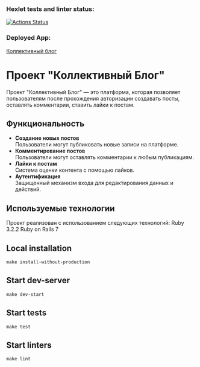 ### Hexlet tests and linter status:
[![Actions Status](https://github.com/Ferrayd/rails-project-64/actions/workflows/hexlet-check.yml/badge.svg)](https://github.com/Ferrayd/rails-project-64/actions)

### Deployed App: 
[Коллективный блог](https://kollektivnyj-blog-ferrayd.amvera.io/)

# Проект "Коллективный Блог"

Проект "Коллективный Блог" — это платформа, которая позволяет пользователям после прохождения авторизации создавать посты, оставлять комментарии, ставить лайки к постам.

## Функциональность

- **Создание новых постов**  
  Пользователи могут публиковать новые записи на платформе.
- **Комментирование постов**  
  Пользователи могут оставлять комментарии к любым публикациям.
- **Лайки к постам**  
  Система оценки контента с помощью лайков.
- **Аутентификация**  
  Защищенный механизм входа для редактирования данных и действий.

## Используемые технологии

Проект реализован с использованием следующих технологий:
Ruby 3.2.2
Ruby on Rails 7


## Local installation
```
make install-without-production
```
## Start dev-server
```
make dev-start
```
## Start tests
```
make test
```
## Start linters
```
make lint
```